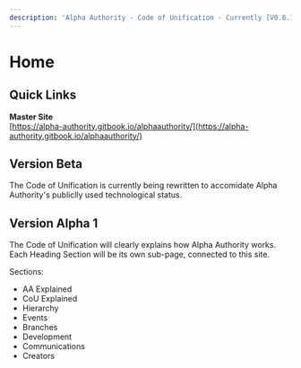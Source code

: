 ```yaml
---
description: 'Alpha Authority - Code of Unification - Currently [V0.0.18]'
---
```


# Home

## Quick Links

**Master Site**  
[https://alpha-authority.gitbook.io/alphaauthority/](https://alpha-authority.gitbook.io/alphaauthority/)

## Version Beta

The Code of Unification is currently being rewritten to accomidate Alpha Authority's publiclly used technological status.

## Version Alpha 1

The Code of Unification will clearly explains how Alpha Authority works. Each Heading Section will be its own sub-page, connected to this site.

Sections:

* AA Explained
* CoU Explained
* Hierarchy
* Events
* Branches
* Development
* Communications
* Creators

